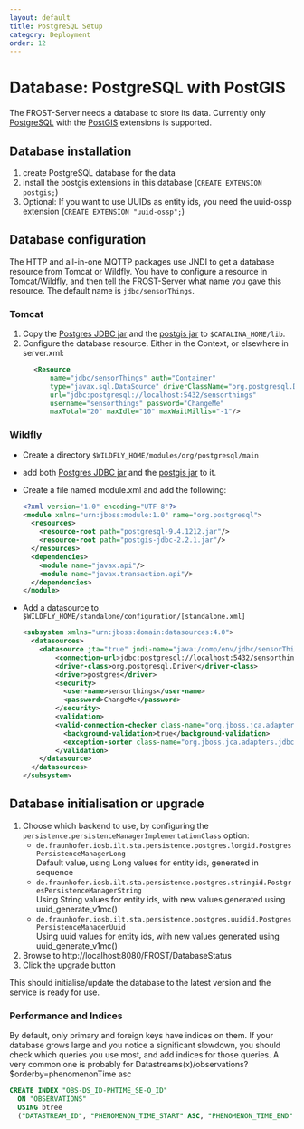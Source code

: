 ```yaml
---
layout: default
title: PostgreSQL Setup
category: Deployment
order: 12
---
```


# Database: PostgreSQL with PostGIS

The FROST-Server needs a database to store its data. Currently only [PostgreSQL](https://www.postgresql.org/) with the [PostGIS](https://postgis.net/) extensions is supported.

## Database installation

1. create PostgreSQL database for the data
2. install the postgis extensions in this database (`CREATE EXTENSION postgis;`)
3. Optional: If you want to use UUIDs as entity ids, you need the uuid-ossp extension (`CREATE EXTENSION "uuid-ossp";`)

## Database configuration

The HTTP and all-in-one MQTTP packages use JNDI to get a database resource from Tomcat or Wildfly. You have to configure
a resource in Tomcat/Wildfly, and then tell the FROST-Server what name you gave this resource.
The default name is `jdbc/sensorThings`.

### Tomcat

1. Copy the [Postgres JDBC jar](https://repo.maven.apache.org/maven2/org/postgresql/postgresql/9.4.1212/postgresql-9.4.1212.jar)
   and the [postgis jar](https://repo.maven.apache.org/maven2/net/postgis/postgis-jdbc/2.2.1/postgis-jdbc-2.2.1.jar) to `$CATALINA_HOME/lib`.
2. Configure the database resource. Either in the Context, or elsewhere in server.xml:

  ```xml
        <Resource
            name="jdbc/sensorThings" auth="Container"
            type="javax.sql.DataSource" driverClassName="org.postgresql.Driver"
            url="jdbc:postgresql://localhost:5432/sensorthings"
            username="sensorthings" password="ChangeMe"
            maxTotal="20" maxIdle="10" maxWaitMillis="-1"/>
  ```

### Wildfly

* Create a directory `$WILDFLY_HOME/modules/org/postgresql/main`
* add both [Postgres JDBC jar](https://repo.maven.apache.org/maven2/org/postgresql/postgresql/9.4.1212/postgresql-9.4.1212.jar)
  and the [postgis jar](https://repo.maven.apache.org/maven2/net/postgis/postgis-jdbc/2.2.1/postgis-jdbc-2.2.1.jar) to it.
* Create a file named module.xml and add the following:

  ```xml
  <?xml version="1.0" encoding="UTF-8"?>
  <module xmlns="urn:jboss:module:1.0" name="org.postgresql">
    <resources>
      <resource-root path="postgresql-9.4.1212.jar"/>
      <resource-root path="postgis-jdbc-2.2.1.jar"/>
    </resources>
    <dependencies>
      <module name="javax.api"/>
      <module name="javax.transaction.api"/>
    </dependencies>
  </module>
  ```
* Add a datasource to `$WILDFLY_HOME/standalone/configuration/[standalone.xml]`
  ```xml
  <subsystem xmlns="urn:jboss:domain:datasources:4.0">
    <datasources>
      <datasource jta="true" jndi-name="java:/comp/env/jdbc/sensorThings" pool-name="Sensorthings" enabled="true" use-ccm="true">
          <connection-url>jdbc:postgresql://localhost:5432/sensorthings</connection-url>
          <driver-class>org.postgresql.Driver</driver-class>
          <driver>postgres</driver>
          <security>
            <user-name>sensorthings</user-name>
            <password>ChangeMe</password>
          </security>
          <validation>
          <valid-connection-checker class-name="org.jboss.jca.adapters.jdbc.extensions.postgres.PostgreSQLValidConnectionChecker"/>
            <background-validation>true</background-validation>
            <exception-sorter class-name="org.jboss.jca.adapters.jdbc.extensions.postgres.PostgreSQLExceptionSorter"/>
          </validation>
      </datasource>
    </datasources>
  </subsystem>
  ```

## Database initialisation or upgrade

1. Choose which backend to use, by configuring the `persistence.persistenceManagerImplementationClass` option:
   * `de.fraunhofer.iosb.ilt.sta.persistence.postgres.longid.PostgresPersistenceManagerLong`  
     Default value, using Long values for entity ids, generated in sequence
   * `de.fraunhofer.iosb.ilt.sta.persistence.postgres.stringid.PostgresPersistenceManagerString`  
     Using String values for entity ids, with new values generated using uuid_generate_v1mc()
   * `de.fraunhofer.iosb.ilt.sta.persistence.postgres.uuidid.PostgresPersistenceManagerUuid`  
     Using uuid values for entity ids, with new values generated using uuid_generate_v1mc()
2. Browse to http://localhost:8080/FROST/DatabaseStatus
3. Click the upgrade button

This should initialise/update the database to the latest version and the service is ready for use.

### Performance and Indices

By default, only primary and foreign keys have indices on them. If your database grows large
and you notice a significant slowdown, you should check which queries you use most, and
add indices for those queries. A very common one is probably for
Datastreams(x)/observations?$orderby=phenomenonTime asc

```sql
CREATE INDEX "OBS-DS_ID-PHTIME_SE-O_ID"
  ON "OBSERVATIONS"
  USING btree
  ("DATASTREAM_ID", "PHENOMENON_TIME_START" ASC, "PHENOMENON_TIME_END" ASC);
```


